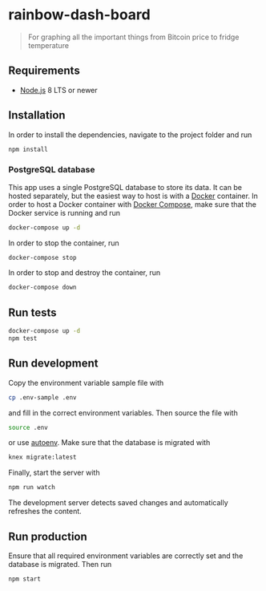 # rainbow-dash-board

> For graphing all the important things from Bitcoin price to fridge temperature

## Requirements

* [Node.js](https://nodejs.org/en/) 8 LTS or newer

## Installation

In order to install the dependencies, navigate to the project folder and run

```bash
npm install
```

### PostgreSQL database

This app uses a single PostgreSQL database to store its data. It can be hosted separately, but the easiest way to host is with a [Docker](https://www.docker.com/) container. In order to host a Docker container with [Docker Compose](https://docs.docker.com/compose/), make sure that the Docker service is running and run

```bash
docker-compose up -d
```

In order to stop the container, run

```bash
docker-compose stop
```

In order to stop and destroy the container, run

```bash
docker-compose down
```

## Run tests

```bash
docker-compose up -d
npm test
```

## Run development

Copy the environment variable sample file with

```bash
cp .env-sample .env
```

and fill in the correct environment variables. Then source the file with

```bash
source .env
```

or use [autoenv](https://github.com/kennethreitz/autoenv). Make sure that the database is migrated with

```bash
knex migrate:latest
```

Finally, start the server with

```bash
npm run watch
```

The development server detects saved changes and automatically refreshes the content.

## Run production

Ensure that all required environment variables are correctly set and the database is migrated. Then run

```bash
npm start
```
